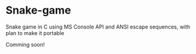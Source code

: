 # Snake-game
Snake game in C using MS Console API and ANSI escape sequences, with plan to make it portable

Comming soon!

